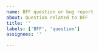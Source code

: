 ```yaml
---
name: BFF question or bug report
about: Question related to BFF
title: ''
labels: ['BFF', 'question']
assignees: ''

---
```




